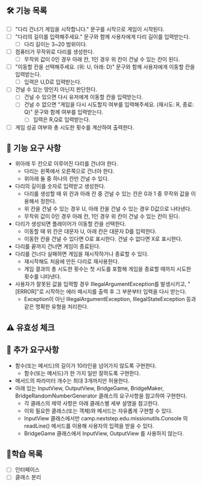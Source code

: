 ## 🛠 기능 목록
- [ ] "다리 건너기 게임을 시작합니다." 문구를 시작으로 게임이 시작된다.
- [ ] "다리의 길이를 입력해주세요." 문구와 함께 사용자에게 다리 길이를 입력받는다.
  - [ ] 다리 길이는 3~20 범위이다.
- [ ] 컴퓨터가 무작위로 다리를 생성한다.
  - [ ] 무작위 값이 0인 경우 아래 칸, 1인 경우 위 칸이 건널 수 있는 칸이 된다.
- [ ] "이동할 칸을 선택해주세요. (위: U, 아래: D)" 문구와 함께 사용자에게 이동할 칸을 입력받는다.
  - [ ] 입력은 U,D로 입력받는다.
- [ ] 건널 수 있는 땅인지 아닌지 판단한다.
  - [ ] 건널 수 있으면 다시 유저에게 이동할 칸을 입력받는다.
  - [ ] 건널 수 없으면 "게임을 다시 시도할지 여부를 입력해주세요. (재시도: R, 종료: Q)" 문구와 함께 여부를 입력받는다.
    - [ ] 입력은 R,Q로 입력받는다.
- [ ] 게임 성공 여부와 총 시도한 횟수를 계산하여 출력한다.

## 🔧 기능 요구 사항
- 위아래 두 칸으로 이루어진 다리를 건너야 한다. 
  - 다리는 왼쪽에서 오른쪽으로 건너야 한다.
  - 위아래 둘 중 하나의 칸만 건널 수 있다.
- 다리의 길이를 숫자로 입력받고 생성한다.
  - 다리를 생성할 때 위 칸과 아래 칸 중 건널 수 있는 칸은 0과 1 중 무작위 값을 이용해서 정한다.
  - 위 칸을 건널 수 있는 경우 U, 아래 칸을 건널 수 있는 경우 D값으로 나타낸다.
  - 무작위 값이 0인 경우 아래 칸, 1인 경우 위 칸이 건널 수 있는 칸이 된다.
- 다리가 생성되면 플레이어가 이동할 칸을 선택한다.
  - 이동할 때 위 칸은 대문자 U, 아래 칸은 대문자 D를 입력한다.
  - 이동한 칸을 건널 수 있다면 O로 표시한다. 건널 수 없다면 X로 표시한다.
- 다리를 끝까지 건너면 게임이 종료된다.
- 다리를 건너다 실패하면 게임을 재시작하거나 종료할 수 있다.
  - 재시작해도 처음에 만든 다리로 재사용한다.
  - 게임 결과의 총 시도한 횟수는 첫 시도를 포함해 게임을 종료할 때까지 시도한 횟수를 나타낸다.
- 사용자가 잘못된 값을 입력할 경우 IllegalArgumentException를 발생시키고, "[ERROR]"로 시작하는 에러 메시지를 출력 후 그 부분부터 입력을 다시 받는다.
  - Exception이 아닌 IllegalArgumentException, IllegalStateException 등과 같은 명확한 유형을 처리한다.

## ⚠️ 유효성 체크


## 📌 추가 요구사항
- 함수(또는 메서드)의 길이가 10라인을 넘어가지 않도록 구현한다.
  - 함수(또는 메서드)가 한 가지 일만 잘하도록 구현한다.
- 메서드의 파라미터 개수는 최대 3개까지만 허용한다.
- 아래 있는 InputView, OutputView, BridgeGame, BridgeMaker, BridgeRandomNumberGenerator 클래스의 요구사항을 참고하여 구현한다.
  - 각 클래스의 제약 사항은 아래 클래스별 세부 설명을 참고한다.
  - 이외 필요한 클래스(또는 객체)와 메서드는 자유롭게 구현할 수 있다.
  - InputView 클래스에서만 camp.nextstep.edu.missionutils.Console 의 readLine() 메서드를 이용해 사용자의 입력을 받을 수 있다.
  - BridgeGame 클래스에서 InputView, OutputView 를 사용하지 않는다.

## 📗학습 목록
- [ ] 인터페이스
- [ ] 클래스 분리
